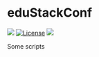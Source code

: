 eduStackConf
============

[![](http://img.shields.io/badge/version-Alpha-lightgrey.svg)](https://edustack.org)
[![License](http://img.shields.io/badge/license-GPLV3-brightgreen.svg)](http://opensource.org/licenses/GPL-3.0)
[![](http://img.shields.io/badge/powerd%20by-eduStack-brightgreen.svg)](https://edustack.org)

Some scripts
